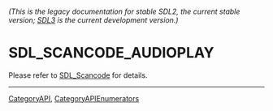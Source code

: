 ###### (This is the legacy documentation for stable SDL2, the current stable version; [SDL3](https://wiki.libsdl.org/SDL3/) is the current development version.)
# SDL_SCANCODE_AUDIOPLAY

Please refer to [SDL_Scancode](SDL_Scancode) for details.

----
[CategoryAPI](CategoryAPI), [CategoryAPIEnumerators](CategoryAPIEnumerators)

